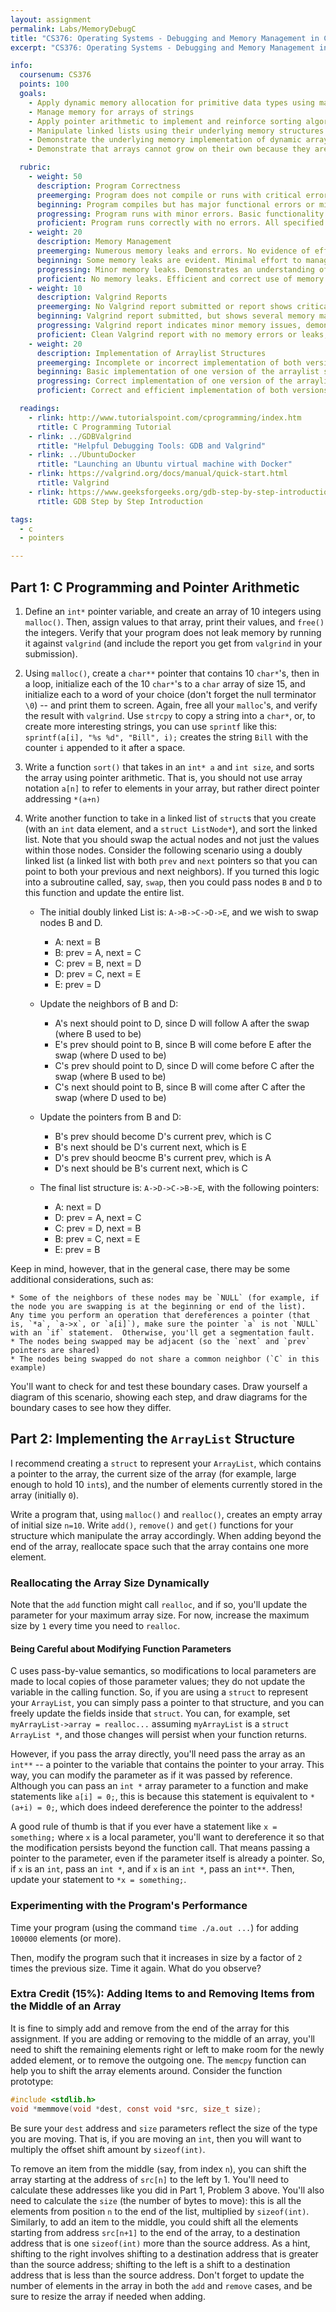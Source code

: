 ```yaml
---
layout: assignment
permalink: Labs/MemoryDebugC
title: "CS376: Operating Systems - Debugging and Memory Management in C"
excerpt: "CS376: Operating Systems - Debugging and Memory Management in C"

info:
  coursenum: CS376
  points: 100
  goals:
    - Apply dynamic memory allocation for primitive data types using malloc()
    - Manage memory for arrays of strings
    - Apply pointer arithmetic to implement and reinforce sorting algorithms
    - Manipulate linked lists using their underlying memory structures
    - Demonstrate the underlying memory implementation of dynamic array structures
    - Demonstrate that arrays cannot grow on their own because they are fixed in memory

  rubric:
    - weight: 50
      description: Program Correctness
      preemerging: Program does not compile or runs with critical errors that prevent functionality testing.
      beginning: Program compiles but has major functional errors or missing key components.
      progressing: Program runs with minor errors. Basic functionality is implemented, but there are issues in output or behavior.
      proficient: Program runs correctly with no errors. All specified functionalities are correctly implemented and produce accurate results.
    - weight: 20
      description: Memory Management
      preemerging: Numerous memory leaks and errors. No evidence of effort to manage memory correctly.
      beginning: Some memory leaks are evident. Minimal effort to manage memory is observed.
      progressing: Minor memory leaks. Demonstrates an understanding of memory management, but with some oversights.
      proficient: No memory leaks. Efficient and correct use of memory management techniques. Valgrind report is clean with no issues reported.
    - weight: 10
      description: Valgrind Reports
      preemerging: No Valgrind report submitted or report shows critical memory management issues.
      beginning: Valgrind report submitted, but shows several memory management issues.
      progressing: Valgrind report indicates minor memory issues, demonstrating some proficiency in memory management.
      proficient: Clean Valgrind report with no memory errors or leaks, indicating thorough and effective memory management.
    - weight: 20
      description: Implementation of Arraylist Structures
      preemerging: Incomplete or incorrect implementation of both versions of the arraylist structure.
      beginning: Basic implementation of one version of the arraylist structure, but with significant errors or omissions.
      progressing: Correct implementation of one version of the arraylist structure, or partial implementation of both versions.
      proficient: Correct and efficient implementation of both versions of the arraylist structure.

  readings:  
    - rlink: http://www.tutorialspoint.com/cprogramming/index.htm
      rtitle: C Programming Tutorial
    - rlink: ../GDBValgrind
      rtitle: "Helpful Debugging Tools: GDB and Valgrind"
    - rlink: ../UbuntuDocker
      rtitle: "Launching an Ubuntu virtual machine with Docker"      
    - rlink: https://valgrind.org/docs/manual/quick-start.html
      rtitle: Valgrind
    - rlink: https://www.geeksforgeeks.org/gdb-step-by-step-introduction/
      rtitle: GDB Step by Step Introduction

tags:
  - c
  - pointers

---
```


## Part 1: C Programming and Pointer Arithmetic

1. Define an `int*` pointer variable, and create an array of 10 integers using `malloc()`.  Then, assign values to that array, print their values, and `free()` the integers.  Verify that your program does not leak memory by running it against `valgrind` (and include the report you get from `valgrind` in your submission).

2. Using `malloc()`, create a `char**` pointer that contains 10 `char*`'s, then in a loop, initialize each of the 10 `char*`'s to a `char` array of size 15, and initialize each to a word of your choice (don't forget the null terminator `\0`) -- and print them to screen.  Again, free all your `malloc`'s, and verify the result with `valgrind`.  Use `strcpy` to copy a string into a `char*`, or, to create more interesting strings, you can use `sprintf` like this: `sprintf(a[i], "%s %d", "Bill", i);` creates the string `Bill` with the counter `i` appended to it after a space.

3. Write a function `sort()` that takes in an `int* a` and `int size`, and sorts the array using pointer arithmetic.  That is, you should not use array notation `a[n]` to refer to elements in your array, but rather direct pointer addressing `*(a+n)`

4. Write another function to take in a linked list of `struct`s that you create (with an `int` data element, and a `struct ListNode*`), and sort the linked list. Note that you should swap the actual nodes and not just the values within those nodes.  Consider the following scenario using a doubly linked list (a linked list with both `prev` and `next` pointers so that you can point to both your previous and next neighbors).  If you turned this logic into a subroutine called, say, `swap`, then you could pass nodes `B` and `D` to this function and update the entire list.  

    * The initial doubly linked List is: `A->B->C->D->E`, and we wish to swap nodes B and D.
        - A: next = B
        - B: prev = A, next = C
        - C: prev = B, next = D
        - D: prev = C, next = E
        - E: prev = D

    * Update the neighbors of B and D:
        - A's next should point to D, since D will follow A after the swap (where B used to be)
        - E's prev should point to B, since B will come before E after the swap (where D used to be)
        - C's prev should point to D, since D will come before C after the swap (where B used to be)
        - C's next should point to B, since B will come after C after the swap (where D used to be)
        
    * Update the pointers from B and D:
        - B's prev should become D's current prev, which is C
        - B's next should be D's current next, which is E
        - D's prev should beocme B's current prev, which is A
        - D's next should be B's current next, which is C
     
    * The final list structure is: `A->D->C->B->E`, with the following pointers:
        - A: next = D
        - D: prev = A, next = C
        - C: prev = D, next = B
        - B: prev = C, next = E
        - E: prev = B 

Keep in mind, however, that in the general case, there may be some additional considerations, such as:

    * Some of the neighbors of these nodes may be `NULL` (for example, if the node you are swapping is at the beginning or end of the list).  Any time you perform an operation that dereferences a pointer (that is, `*a`, `a->x`, or `a[i]`), make sure the pointer `a` is not `NULL` with an `if` statement.  Otherwise, you'll get a segmentation fault.
    * The nodes being swapped may be adjacent (so the `next` and `prev` pointers are shared)
    * The nodes being swapped do not share a common neighbor (`C` in this example)
    
You'll want to check for and test these boundary cases.  Draw yourself a diagram of this scenario, showing each step, and draw diagrams for the boundary cases to see how they differ.

## Part 2: Implementing the `ArrayList` Structure

I recommend creating a `struct` to represent your `ArrayList`, which contains a pointer to the array, the current size of the array (for example, large enough to hold 10 `int`s), and the number of elements currently stored in the array (initially `0`).

Write a program that, using `malloc()` and `realloc()`, creates an empty array of initial size `n=10`.  Write `add()`, `remove()` and `get()` functions for your structure which manipulate the array accordingly.  When adding beyond the end of the array, reallocate space such that the array contains one more element.  

### Reallocating the Array Size Dynamically

Note that the `add` function might call `realloc`, and if so, you'll update the parameter for your maximum array size.  For now, increase the maximum size by `1` every time you need to `realloc`.

#### Being Careful about Modifying Function Parameters

C uses pass-by-value semantics, so modifications to local parameters are made to local copies of those parameter values; they do not update the variable in the calling function.  So, if you are using a `struct` to represent your `ArrayList`, you can simply pass a pointer to that structure, and you can freely update the fields inside that `struct`.  You can, for example, set `myArrayList->array = realloc...` assuming `myArrayList` is a `struct ArrayList *`, and those changes will persist when your function returns.

However, if you pass the array directly, you'll need pass the array as an `int**` -- a pointer to the variable that contains the pointer to your array.  This way, you can modify the parameter as if it was passed by reference.  Although you can pass an `int *` array parameter to a function and make statements like `a[i] = 0;`, this is because this statement is equivalent to `*(a+i) = 0;`, which does indeed dereference the pointer to the address!  

A good rule of thumb is that if you ever have a statement like `x = something;` where `x` is a local parameter, you'll want to dereference it so that the modification persists beyond the function call.  That means passing a pointer to the parameter, even if the parameter itself is already a pointer.  So, if `x` is an `int`, pass an `int *`, and if `x` is an `int *`, pass an `int**`.  Then, update your statement to `*x = something;`.

### Experimenting with the Program's Performance

Time your program (using the command `time ./a.out ...`) for adding `100000` elements (or more).  

Then, modify the program such that it increases in size by a factor of `2` times the previous size.  Time it again.  What do you observe?

### Extra Credit (15%): Adding Items to and Removing Items from the Middle of an Array

It is fine to simply add and remove from the end of the array for this assignment.  If you are adding or removing to the middle of an array, you'll need to shift the remaining elements right or left to make room for the newly added element, or to remove the outgoing one.  The `memcpy` function can help you to shift the array elements around.  Consider the function prototype:

```c
#include <stdlib.h>
void *memmove(void *dest, const void *src, size_t size);
```

Be sure your `dest` address and `size` parameters reflect the size of the type you are moving.  That is, if you are moving an `int`, then you will want to multiply the offset shift amount by `sizeof(int)`.

To remove an item from the middle (say, from index `n`), you can shift the array starting at the address of `src[n]` to the left by 1.  You'll need to calculate these addresses like you did in Part 1, Problem 3 above.  You'll also need to calculate the `size` (the number of bytes to move): this is all the elements from position `n` to the end of the list, multiplied by `sizeof(int)`.  Similarly, to add an item to the middle, you could shift all the elements starting from address `src[n+1]` to the end of the array, to a destination address that is one `sizeof(int)` more than the source address.  As a hint, shifting to the right involves shifting to a destination address that is greater than the source address; shifting to the left is a shift to a destination address that is less than the source address.  Don't forget to update the number of elements in the array in both the `add` and `remove` cases, and be sure to resize the array if needed when adding.
